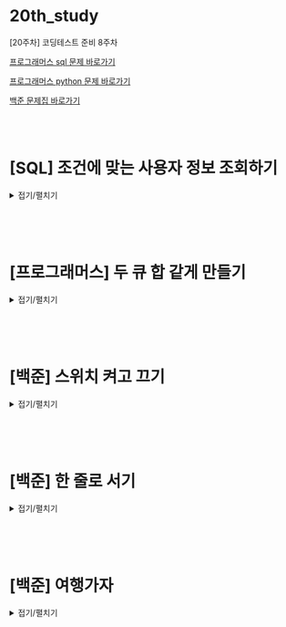 # 20th_study
[20주차] 코딩테스트 준비 8주차
<br/>

[프로그래머스 sql 문제 바로가기](https://school.programmers.co.kr/learn/courses/30/lessons/164670)

[프로그래머스 python 문제 바로가기](https://school.programmers.co.kr/learn/courses/30/lessons/118667)

[백준 문제집 바로가기](https://www.acmicpc.net/workbook/view/16092)

<br/><br/>

# [SQL] 조건에 맞는 사용자 정보 조회하기

<details>
<summary>접기/펼치기</summary>
<div markdown="1">

## [동우](./조건에%20맞는%20사용자%20정보%20조회하기/동우.sql)
```sql
```
## [민웅](./조건에%20맞는%20사용자%20정보%20조회하기/민웅.sql)
```sql
```
## [서희](./조건에%20맞는%20사용자%20정보%20조회하기/서희.sql)
```sql
```
## [성구](./조건에%20맞는%20사용자%20정보%20조회하기/성구.sql)
```sql
SELECT USER_ID, NICKNAME, CONCAT(CITY," ", STREET_ADDRESS1," ", STREET_ADDRESS2) AS "전체주소", 
CONCAT(LEFT(TLNO,3), "-",SUBSTRING(TLNO,4,4), "-", RIGHT(TLNO, 4)) "전화번호"
FROM USED_GOODS_USER AS U
LEFT JOIN (SELECT WRITER_ID, COUNT(BOARD_ID) AS NUMBER
            FROM USED_GOODS_BOARD 
            GROUP BY WRITER_ID
          ) AS C
ON U.USER_ID = C.WRITER_ID
WHERE C.NUMBER >=3
ORDER BY USER_ID DESC;
```
## [혜진](./조건에%20맞는%20사용자%20정보%20조회하기/혜진.sql)
```sql
```

</div>
</details>

<br/><br/><br/>

# [프로그래머스] 두 큐 합 같게 만들기

<details>
<summary>접기/펼치기</summary>
<div markdown="1">

## [동우](./두%20큐%20합%20같게%20만들기/동우.py)
```py
```
## [민웅](./두%20큐%20합%20같게%20만들기/민웅.py)
```py
# 테케 2개 틀린상태
from collections import deque


def solution(queue1, queue2):
    answer = -2
    check = 0
    q1 = deque(queue1)
    q2 = deque(queue2)

    s1 = sum(q1)
    s2 = sum(q2)
    max_sum = s1 + s2
    target_num = max_sum//2

    if max_sum%2 != 0:
        return -1

    if max(q1) > target_num or max(q2) > target_num:
        return -1

    at_least = False

    while True:
        if s1 == target_num and at_least:
            break

        if check >= 2*(len(q2)+len(q1)):
            return -1

        if s1 > target_num:
            temp = q1.popleft()
            q2.append(temp)
            check += 1
            s1 -= temp
            s2 += temp

        else:
            temp = q2.popleft()
            q1.append(temp)
            check += 1
            s1 += temp
            s2 -= temp
        at_least = True

    answer = check

    return answer
```
## [서희](./두%20큐%20합%20같게%20만들기/서희.py)
```py
```
## [성구](./두%20큐%20합%20같게%20만들기/성구.py)
```py
```
## [혜진](./두%20큐%20합%20같게%20만들기/혜진.py)
```py
```

</div>
</details>

<br/><br/><br/>

# [백준] 스위치 켜고 끄기

<details>
<summary>접기/펼치기</summary>
<div markdown="1">

## [동우](./스위치%20켜고%20끄기/동우.py)
```py
import sys
input = sys.stdin.readline

N = int(input())
switch = [0] + list(map(int, input().strip().split()))
students = int(input())

for _ in range(students):
    s, num = map(int, input().strip().split())

    if s == 1:
        for i in range(1, N + 1):
            if not i % num:
                if switch[i]:
                    switch[i] = 0
                else:
                    switch[i] = 1
    else:
        if switch[num]:
            switch[num] = 0
        elif switch[num] == 0:
            switch[num] = 1

        j = 1
        while True:

            if num - j < 1:
                break
            elif num + j > N:
                break

            elif switch[num - j] == switch[num + j]:
                if switch[num - j]:
                    switch[num - j], switch[num + j] = 0, 0
                    j += 1
                else:
                    switch[num - j], switch[num + j] = 1, 1
                    j += 1
            else:
                break

for i in range(1, N + 1):
    print(switch[i], end=' ')
    if i % 20 == 0:
        print()
```
## [민웅](./스위치%20켜고%20끄기/민웅.py)
```py
# 1244_스위치켜고끄기_OnOff
import sys
input = sys.stdin.readline

N = int(input())

switchs = list(map(int, input().split()))

n = int(input())

for _ in range(n):
    gender, number = map(int, input().split())

    if gender == 1:
        n = number
        while number-1 < N:
            if switchs[number-1]:
                switchs[number-1] = 0
            else:
                switchs[number-1] = 1
            number += n
    else:
        i, j = number-2, number
        if switchs[number-1]:
            switchs[number-1] = 0
        else:
            switchs[number-1] = 1

        while i >= 0 and j < N:
            if switchs[i] == switchs[j]:
                if switchs[i]:
                    switchs[i] = 0
                    switchs[j] = 0
                else:
                    switchs[i] = 1
                    switchs[j] = 1
            else:
                break
            i -= 1
            j += 1

for i in range(1, N+1):
    if i % 20:
        print(switchs[i-1], end=' ')
    else:
        print(switchs[i-1])

```
## [서희](./스위치%20켜고%20끄기/서희.py)
```py
```
## [성구](./스위치%20켜고%20끄기/성구.py)
```py
# 1244 스위치 켜고 끄기
'''
1 <= switch, 학생수 <= 100 정수
1: on, 0: off
남: 1, 여: 2
'''
import sys
input = sys.stdin.readline

# input
switch_N = int(input())
switch = list(map(int, input().split()))
student_N = int(input())

for student in [list(map(int, input().split())) for _ in range(student_N)]:
    # 남자
    if student[0] == 1:
        for number in range(student[1]-1, switch_N, student[1]):
            switch[number] = 0 if switch[number] else 1

    # 여자
    if student[0] == 2:
        left = right = student[1]-1
        switch[left] = 0 if switch[left] else 1
        while left>=0 and right < switch_N:
            if switch[right] != switch[left]:
                break
            switch[left] = 0 if switch[left] else 1
            switch[right] = 0 if switch[right] else 1
            left -= 1
            right += 1


# Output form

ans = "" 
for i in range(switch_N):
    ans += str(switch[i]) + " "
    if not((i+1) % 20):
        ans += "\n"
print(ans)

```
## [혜진](./스위치%20켜고%20끄기/혜진.py)
```py
```

</div>
</details>

<br/><br/><br/>


# [백준] 한 줄로 서기

<details>
<summary>접기/펼치기</summary>
<div markdown="1">

## [동우](./한%20줄로%20서기/동우.py)
```py
import sys
input = sys.stdin.readline

N = int(input())
arr = list(map(int, input().strip().split()))

tmp = [0] * N

for i in range(N):
    cnt = 0
    for j in range(N):
        if cnt == arr[i]:
            if tmp[j] == 0:
                tmp[j] = i + 1
                break
        elif tmp[j] == 0:
            cnt += 1

print(*tmp)

```
## [민웅](./한%20줄로%20서기/민웅.py)
```py
# 1138_한 줄로 서기
import sys
input = sys.stdin.readline

N = int(input())

n_li = list(map(int, input().split()))
line = [-1]*N
for i in range(1, N+1):
    n = n_li[i-1]
    for j in range(N):
        if not n and line[j] == -1:
            line[j] = i
            break
        elif line[j] == -1:
            n -= 1

print(*line)
```
## [서희](./한%20줄로%20서기/서희.py)
```py
```
## [성구](./한%20줄로%20서기/성구.py)
```py
# 1138 한 줄로 서기
'''
1<= N <=10 자연수
(리스트 내부 수) <= N
'''

import sys
input = sys.stdin.readline

# Input
N = int(input())
arr = list(map(int,input().split()))

# Define
# 정답 만들기 용 리스트
line = [0] * N

# Setting Line Function
def Insert_Number(start:int, end:int, num:int):
    for i in range(start,end):
        if not line[i]:
            line[i] = num
            return 

# Main
def Main():               
    for i in range(N):
        cnt = 0
        for j in range(N):
            if cnt == arr[i]:   # 나보다 키가 큰 사람이 입력 받은 만큼 있으면
                Insert_Number(j, N, i+1) # 빈 곳에 서기
                break                       #  다음 사람의 순서로 가기위해 break
            elif not line[j] or line[j] >= (i+1):   # 아직 나보다 큰 사람들이 입력받은 만큼 없는 경우,
                cnt += 1                    # 키가 큰 사람이 있거나, 큰 사람이 설 가능성이 있는 경우 카운트
    print(*line)


Main()      
```
## [혜진](./두%20큐%20합%20같게%20만들기/혜진.py)
```py
```

</div>
</details>

<br/><br/><br/>


# [백준] 여행가자

<details>
<summary>접기/펼치기</summary>
<div markdown="1">

## [동우](./여행가자/동우.py)
```py
```
## [민웅](./여행가자/민웅.py)
```py
# 1976_여행가자_Lets trip
import sys
input = sys.stdin.readline

N = int(input())
M = int(input())

adjL = [[] for _ in range(N+1)]

visited = [0]*(N+1)
check = 0

for i in range(1, N+1):
    roads = list(map(int, input().split()))

    for j in range(1, N+1):
        if roads[j-1]:
            adjL[i].append(j)

plan = list(map(int, input().split()))

stack = [plan[0]]

while stack:
    city = stack.pop()
    visited[city] = 1

    for node in adjL[city]:
        if not visited[node]:
            stack.append(node)

ans = 'YES'
for v in plan:
    if not visited[v]:
        ans = 'NO'
        break


print(ans)

```
## [서희](./여행가자/서희.py)
```py
```
## [성구](./여행가자/성구.py)
```py
```
## [혜진](./여행가자/혜진.py)
```py
```

</div>
</details>
